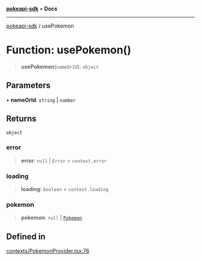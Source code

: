 [**pokeapi-sdk**](../README.md) • **Docs**

***

[pokeapi-sdk](../README.md) / usePokemon

# Function: usePokemon()

> **usePokemon**(`nameOrId`): `object`

## Parameters

• **nameOrId**: `string` \| `number`

## Returns

`object`

### error

> **error**: `null` \| `Error` = `context.error`

### loading

> **loading**: `boolean` = `context.loading`

### pokemon

> **pokemon**: `null` \| [`Pokemon`](../type-aliases/Pokemon.md)

## Defined in

[contexts/PokemonProvider.tsx:76](https://github.com/mdebauge/pokeapi-sdk/blob/9cfad3b7316a4e43eb21ffb702cd52dff4b5c565/src/contexts/PokemonProvider.tsx#L76)
